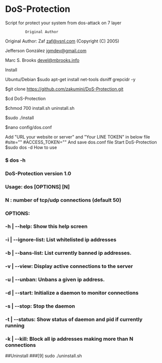 # DoS-Protection
Script for protect your system from dos-attack on 7 layer

             Original Author                        

 Original Author: Zaf zaf@vsnl.com (Copyright (C) 2005)  
							 
 Jefferson González jgmdev@gmail.com                     
                                                         
 Marc S. Brooks devel@mbrooks.info                       

Install

Ubuntu/Debian
  $sudo apt-get install net-tools dsniff grepcidr -y

 $git clone https://github.com/zakumini/DoS-Protection.git

 $cd DoS-Protection

 $chmod 700  install.sh uninstall.sh

 $sudo ./install

 $nano config/dos.conf

 Add "URL your website or server" and "Your LINE TOKEN" in below file
   #site=""
   #ACCESS_TOKEN=""
   And save dos.conf file
 Start DoS-Protection
   $sudo dos -d
 How to use
###    $ dos -h
###   DoS-Protection version 1.0
###  Usage: dos [OPTIONS] [N]
###   N : number of tcp/udp connections (default 50)
###   OPTIONS:
###   -h      | --help: Show this help screen
###   -i      | --ignore-list: List whitelisted ip addresses
###  -b      | --bans-list: List currently banned ip addresses.
###  -v      | --view: Display active connections to the server
###   -u      | --unban: Unbans a given ip address.
###   -d      | --start: Initialize a daemon to monitor connections
###   -s      | --stop: Stop the daemon
###   -t      | --status: Show status of daemon and pid if currently running
###   -k      | --kill: Block all ip addresses making more than N connections

##Uninstall
###[9] sudo ./uninstall.sh

